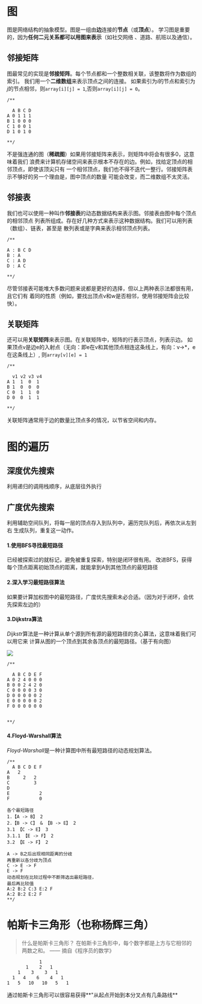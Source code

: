 # 图
图是网络结构的抽象模型。图是一组由**边**连接的**节点**（或**顶点**）。
学习图是重要的，因为**任何二元关系都可以用图来表示**（如社交网络
、道路、航班以及通信）。

## 邻接矩阵
图最常见的实现是**邻接矩阵**。每个节点都和一个整数相关联，该整数将作为数组的索引。
我们用一个**二维数组**来表示顶点之间的连接。
如果索引为*i*的节点和索引为*j*的节点相邻，则`array[i][j] = 1`,否则`array[i][j] = 0`。

```
/**

  A B C D
A 0 1 1 1
B 1 0 0 0
C 1 0 0 1
D 1 0 1 0

**/
```

不是强连通的图（**稀疏图**）如果用邻接矩阵来表示，则矩阵中将会有很多0，这意味着我们
浪费来计算机存储空间来表示根本不存在的边。例如，找给定顶点的相邻顶点，即使该顶尖只有
一个相邻顶点，我们也不得不迭代一整行。邻接矩阵表示不够好的另一个理由是，图中顶点的数量
可能会改变，而二维数组不太灵活。


## 邻接表
我们也可以使用一种叫作**邻接表**的动态数据结构来表示图。邻接表由图中每个顶点的相邻顶点
列表所组成。存在好几种方式来表示这种数据结构。我们可以用列表（数组）、链表，甚至是
散列表或是字典来表示相邻顶点列表。

```
/**

A : B C D 
B : A
C : A D
D : A C

**/
```

尽管邻接表可能堆大多数问题来说都是更好的选择，但以上两种表示法都很有用，且它们有
着同的性质（例如，要找出顶点v和w是否相邻，使用邻接矩阵会比较快）。

## 关联矩阵
还可以用**关联矩阵**来表示图。在关联矩阵中，矩阵的行表示顶点，列表示边。
如果顶点v是边e的入射点（无向：即e在v和其他顶点相连这条线上，有向：v->*，e在这条线上）,
则`array[v][e] = 1`

```
/**

  v1 v2 v3 v4
A 1  1  0  1
B 1  0  0  0
C 0  1  1  0 
D 0  0  1  1

**/
```
关联矩阵通常用于边的数量比顶点多的情况，以节省空间和内存。

# 图的遍历

## 深度优先搜索
利用递归的调用栈顺序，从底层往外执行

## 广度优先搜索
利用辅助空间队列，将每一层的顶点存入到队列中，遍历完队列后，再依次从左到右
生成队列，重复这一动作。
#### 1.使用BFS寻找最短路径
已经被探索过的就标记，避免被重复探索，特别是闭环很有用。
改进BFS，获得每个顶点距离初始顶点的距离，就能拿到A到其他顶点的最短路径
#### 2.深入学习最短路径算法
如果要计算加权图中的最短路径，广度优先搜索未必合适。（因为对于闭环，会优先探索左边的）
#### 3.Dijkstra算法
*Dijkstr*算法是一种计算从单个源到所有源的最短路径的贪心算法，这意味着我们可以用它来
计算从图的一个顶点到其余各顶点的最短路径。（基于有向图）

<img src="Dijkstr_example.png">

```
/**

  A B C D E F
A 0 2 4 0 0 0
B 0 0 2 4 2 0
C 0 0 0 0 3 0
D 0 0 0 0 0 2
E 0 0 0 0 0 2
F 0 0 0 0 0 0


**/

```


#### 4.Floyd-Warshall算法
*Floyd-Warshall*是一种计算图中所有最短路径的动态规划算法。
```
/**
  A B C D E F
A   2        
B     2   2  
C         3  
D            
E           2
F           0

各个最短路径
1.【A -> B】 2
2.【B -> C】 & 【B -> E】 2
3.1 【C -> E】 3
3.1.1 【E -> F】 2
3.2 【E -> F】 2

A -> B之后出现相同距离的分歧
再重新以各分歧为顶点
C -> E -> F
E -> F
动态规划在比较过程中不断筛选出最短路径，
最后再比较值
A:2 B:2 C:3 E:2 F
A:2 B:2 E:2 F
**/
```

# 帕斯卡三角形（也称杨辉三角）
> 什么是帕斯卡三角形？
> 在帕斯卡三角形中，每个数字都是上方与它相邻的两数之和。
> —— 摘自《程序员的数学》
```
            1
       1    2   1
    1    3    3   1
  1   4    6    4   1
1   5   10   10   5   1
```
通过帕斯卡三角形可以很容易获得**"从起点开始到本分叉点有几条路线**
